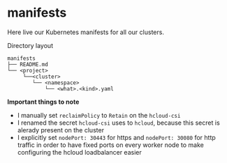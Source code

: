 manifests
=========

Here live our Kubernetes manifests for all our clusters.

Directory layout

```
manifests
├── README.md
└── <project>
     └──<cluster>
        └── <namespace>
            └── <what>.<kind>.yaml
```

**Important things to note**
* I manually set `reclaimPolicy` to `Retain` on the `hcloud-csi`
* I renamed the secret `hcloud-csi` uses to `hcloud`, because this secret is alerady present on the cluster
* I explicitly set `nodePort: 30443` for https and `nodePort: 30080` for http traffic 
  in order to have fixed ports on every worker node to make configuring the hcloud loadbalancer easier 
